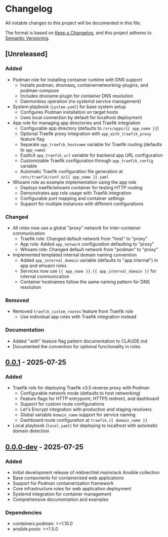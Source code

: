 # Changelog

All notable changes to this project will be documented in this file.

The format is based on [Keep a Changelog](https://keepachangelog.com/en/1.0.0/),
and this project adheres to [Semantic Versioning](https://semver.org/spec/v2.0.0.html).

## [Unreleased]

### Added
- Podman role for installing container runtime with DNS support
  - Installs podman, dnsmasq, containernetworking-plugins, and podman-compose
  - Includes dnsname plugin for container DNS resolution
  - Daemonless operation (no systemd service management)
- System playbook (`system.yaml`) for base system setup
  - Configures Podman installation on target hosts
  - Uses local connection by default for localhost deployment
- App role for managing app directories and Traefik integration
  - Configurable app directory (defaults to `/srv/apps/{{ app_name }}`)
  - Optional Traefik proxy integration with `app_with_traefik_proxy` feature flag
  - Separate `app_traefik_hostname` variable for Traefik routing (defaults to `app_name`)
  - Explicit `app_traefik_url` variable for backend app URL configuration
  - Customizable Traefik configuration through `app_traefik_config` variable
  - Automatic Traefik configuration file generation at `/etc/traefik/conf.d/{{ app_name }}.yaml`
- Whoami role as example implementation using the app role
  - Deploys traefik/whoami container for testing HTTP routing
  - Demonstrates app role usage with Traefik integration
  - Configurable port mapping and container settings
  - Support for multiple instances with different configurations

### Changed
- All roles now use a global "proxy" network for inter-container communication
  - Traefik role: Changed default network from "host" to "proxy"
  - App role: Added `app_network` configuration defaulting to "proxy"
  - Whoami role: Changed default network from "podman" to "proxy"
- Implemented templated internal domain naming convention
  - Added `app_internal_domain` variable (defaults to "app.internal") in app and whoami roles
  - Services now use `{{ app_name }}.{{ app_internal_domain }}` for internal communication
  - Container hostnames follow the same naming pattern for DNS resolution

### Removed
- Removed `traefik_custom_routes` feature from Traefik role
  - Use individual app roles with Traefik integration instead

### Documentation
- Added "_with_" feature flag pattern documentation to CLAUDE.md
- Documented the convention for optional functionality in roles

## [0.0.1] - 2025-07-25

### Added
- Traefik role for deploying Traefik v3.5 reverse proxy with Podman
  - Configurable network mode (defaults to host networking)
  - Feature flags for HTTP entrypoint, HTTPS redirect, and dashboard
  - Support for custom route configurations
  - Let's Encrypt integration with production and staging resolvers
  - Global variable `domain_name` support for service naming
  - Dashboard route configuration at `traefik.{{ domain_name }}`
- Local playbook (`local.yaml`) for deploying to localhost with automatic domain detection

## [0.0.0-dev] - 2025-07-25

### Added
- Initial development release of mkbrechtel.mainstack Ansible collection
- Base components for containerized web applications
- Support for Podman containerization framework
- Core infrastructure roles for web application deployment
- Systemd integration for container management
- Comprehensive documentation and examples

### Dependencies
- containers.podman: >=1.10.0
- ansible.posix: >=1.5.0

[0.0.1]: https://github.com/mkbrechtel/mainstack/compare/v0.0.0-dev...v0.0.1
[0.0.0-dev]: https://github.com/mkbrechtel/mainstack/releases/tag/v0.0.0-dev